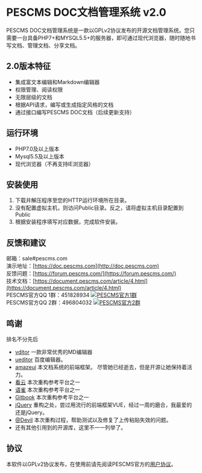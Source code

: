# PESCMS DOC文档管理系统 v2.0
PESCMS DOC文档管理系统是一款以GPLv2协议发布的开源文档管理系统。您只需要一台具备PHP7+和MYSQL5.5+的服务器，即可通过现代浏览器，随时随地书写文档、管理文档、分享文档。  
## 2.0版本特征  

* 集成富文本编辑和Markdown编辑器
* 权限管理、阅读权限
* 无限层级的文档  
* 根据API请求，编写或生成指定风格的文档  
* 通过接口编写PESCMS DOC文档（后续更新支持）  
  
## 运行环境  
* PHP7.0及以上版本  
* Mysql5.5及以上版本  
* 现代浏览器（不再支持IE浏览器）  

## 安装使用
1. 下载并解压程序至您的HTTP运行环境所在目录。
2. 没有配置虚拟主机，则访问Public目录。反之，请将虚拟主机目录配置到Public
3. 根据安装程序填写对应数据，完成软件安装。

## 反馈和建议
邮箱：sale#pescms.com  
演示地址：[https://doc.pescms.com](http://doc.pescms.com)  
反馈问题：[https://forum.pescms.com/](https://forum.pescms.com/)  
技术文档：[https://document.pescms.com/article/4.html](https://document.pescms.com/article/4.html)  
PESCMS官方QQ 1群：451828934 <a target="_blank" href="http://shang.qq.com/wpa/qunwpa?idkey=70b9d382c5751b7b64117191a71d083fbab885f1fb7c009f0dc427851300be3a"><img border="0" src="http://pub.idqqimg.com/wpa/images/group.png" alt="PESCMS官方1群" title="PESCMS官方1群"></a>  
PESCMS官方QQ 2群：496804032 <a target="_blank" href="https://jq.qq.com/?_wv=1027&k=5HqmNLN"><img border="0" src="http://pub.idqqimg.com/wpa/images/group.png" alt="PESCMS官方2群" title="PESCMS官方2群"></a>  

## 鸣谢
排名不分先后  
* [vditor](https://b3log.org/vditor/) 一款非常优秀的MD编辑器  
* [ueditor](https://fex.baidu.com/ueditor/) 百度编辑器。  
* [amazeui](https://github.com/amazeui/amazeui) 本文档系统的前端框架。 尽管她已经逝去，但是开源让她保持着活力。  
* [看云](https://www.kancloud.cn/) 本次重构参考平台之一  
* [语雀](https://www.yuque.com/) 本次重构参考平台之一  
* [Gitbook](https://www.gitbook.com/) 本次重构参考平台之一  
* [jQuery](https://jquery.com/) 重构之处，尝过用流行的前端框架VUE，经过一周的磨合，我最爱的还是jQuery。  
* [@Devil](https://gitee.com/zongzhige/) 本次重构过程，帮助测试以及修复了上传粘贴失效的问题。
* 还有其他引用到的开源库，这里不一一列举了。
## 协议
本软件以GPLv2协议发布，在使用前请先阅读PESCMS官方的[用户协议](https://www.pescms.com/article/view/-1.html)。  